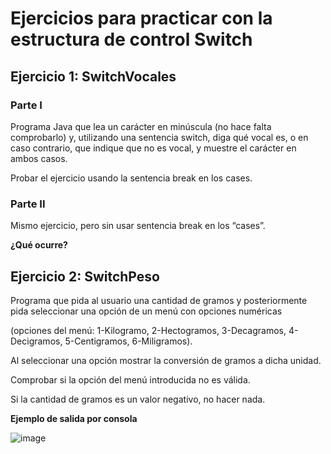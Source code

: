 # Ejercicios para practicar con la estructura de control Switch

## Ejercicio 1: SwitchVocales
### Parte I
Programa Java que lea un carácter en minúscula (no hace falta comprobarlo) y, utilizando una sentencia switch, diga qué vocal es, o en caso contrario, que indique que no es vocal, y muestre el carácter en ambos casos. 

Probar el ejercicio usando la sentencia break en los cases. 

### Parte II
Mismo ejercicio, pero sin usar sentencia break en los “cases”. 

**¿Qué ocurre?**

## Ejercicio 2: SwitchPeso
Programa que pida al usuario una cantidad de gramos y posteriormente pida seleccionar una opción de un menú con opciones numéricas 

(opciones del menú: 1-Kilogramo, 2-Hectogramos, 3-Decagramos, 4-Decigramos, 5-Centigramos, 6-Miligramos). 

Al seleccionar una opción mostrar la conversión de gramos a dicha unidad. 

Comprobar si la opción del menú introducida no es válida. 

Si la cantidad de gramos es un valor negativo, no hacer nada.

**Ejemplo de salida por consola**

![image](https://user-images.githubusercontent.com/91023374/193261612-72ebcf81-d40b-414c-b725-cf50eb2661b6.png)


